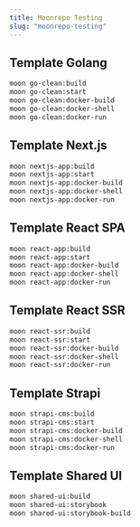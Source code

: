 ```yaml
---
title: Moonrepo Testing
slug: "moonrepo-testing"
---
```


## Template Golang

```sh
moon go-clean:build
moon go-clean:start
moon go-clean:docker-build
moon go-clean:docker-shell
moon go-clean:docker-run
```

## Template Next.js

```sh
moon nextjs-app:build
moon nextjs-app:start
moon nextjs-app:docker-build
moon nextjs-app:docker-shell
moon nextjs-app:docker-run
```

## Template React SPA

```sh
moon react-app:build
moon react-app:start
moon react-app:docker-build
moon react-app:docker-shell
moon react-app:docker-run
```

## Template React SSR

```sh
moon react-ssr:build
moon react-ssr:start
moon react-ssr:docker-build
moon react-ssr:docker-shell
moon react-ssr:docker-run
```

## Template Strapi

```sh
moon strapi-cms:build
moon strapi-cms:start
moon strapi-cms:docker-build
moon strapi-cms:docker-shell
moon strapi-cms:docker-run
```

## Template Shared UI

```sh
moon shared-ui:build
moon shared-ui:storybook
moon shared-ui:storybook-build
```
